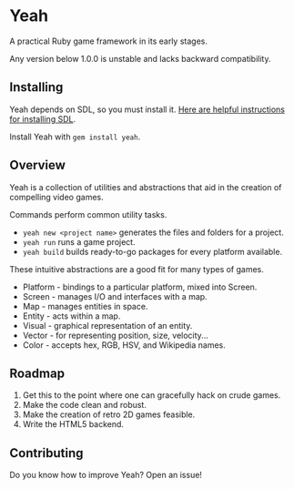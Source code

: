 Yeah
====
A practical Ruby game framework in its early stages.

Any version below 1.0.0 is unstable and lacks backward compatibility.

Installing
----------
Yeah depends on SDL, so you must install it. [Here are helpful instructions for installing SDL](https://github.com/rubygame/rubygame/wiki/Install).

Install Yeah with `gem install yeah`.

Overview
--------
Yeah is a collection of utilities and abstractions that aid in the creation of compelling video games.

Commands perform common utility tasks.

  * `yeah new <project name>` generates the files and folders for a project.
  * `yeah run` runs a game project.
  * `yeah build` builds ready-to-go packages for every platform available.

These intuitive abstractions are a good fit for many types of games.

  * Platform - bindings to a particular platform, mixed into Screen.
  * Screen - manages I/O and interfaces with a map.
  * Map - manages entities in space.
  * Entity - acts within a map.
  * Visual - graphical representation of an entity.
  * Vector - for representing position, size, velocity...
  * Color - accepts hex, RGB, HSV, and Wikipedia names.

Roadmap
-------
  1. Get this to the point where one can gracefully hack on crude games.
  2. Make the code clean and robust.
  3. Make the creation of retro 2D games feasible.
  4. Write the HTML5 backend.

Contributing
------------
Do you know how to improve Yeah? Open an issue!
